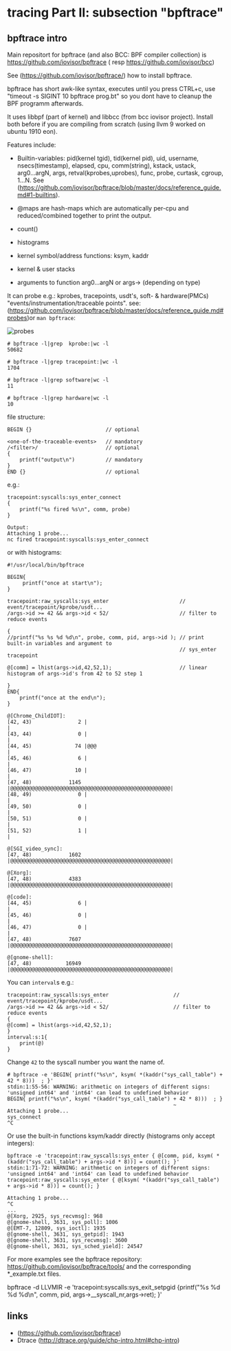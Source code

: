 tracing Part II: subsection "bpftrace"
================================================================================
## bpftrace intro

Main repositort for bpftrace (and also BCC: BPF compiler collection) is https://github.com/iovisor/bpftrace ( resp https://github.com/iovisor/bcc)

See (https://github.com/iovisor/bpftrace/) how to install bpftrace.

bpftrace has short awk-like syntax, executes until you press CTRL+c, use "timeout -s SIGINT 10 bpftrace prog.bt"
so you dont have to cleanup the BPF programm afterwards. 

It uses libbpf (part of kernel) and libbcc (from bcc iovisor project). Install both before if you are compiling from scratch (using llvm 9 worked on ubuntu 1910 eon).

Features include:

* Builtin-variables: pid(kernel tgid), tid(kernel pid), uid, username, nsecs(timestamp), elapsed, cpu, comm(string),
kstack, ustack, arg0...argN, args, retval(kprobes,uprobes), func, probe, curtask, cgroup, $1...$N.
See (https://github.com/iovisor/bpftrace/blob/master/docs/reference_guide.md#1-builtins).

* @maps are hash-maps which are automatically per-cpu and reduced/combined together to print the output.
* count()
* histograms
* kernel symbol/address functions: ksym, kaddr
* kernel & user stacks
* arguments to function arg0...argN or args-> (depending on type)

It can probe e.g.: kprobes, tracepoints, usdt's, soft- & hardware(PMCs) "events/instrumentation/traceable points". see: (https://github.com/iovisor/bpftrace/blob/master/docs/reference_guide.md#probes)or `man bpftrace`:

![probes](https://raw.githubusercontent.com/iovisor/bpftrace/master/images/bpftrace_probes_2018.png)

```
# bpftrace -l|grep  kprobe:|wc -l
50682

# bpftrace -l|grep tracepoint:|wc -l
1704

# bpftrace -l|grep software|wc -l
11

# bpftrace -l|grep hardware|wc -l
10
```

file structure:

```
BEGIN {}                        // optional

<one-of-the-traceable-events>   // mandatory
/<filter>/                      // optional
{
    printf("output\n")          // mandatory
}
END {}                          // optional
```

e.g.:
```
tracepoint:syscalls:sys_enter_connect
{
    printf("%s fired %s\n", comm, probe)
}
```
```
Output:
Attaching 1 probe...
nc fired tracepoint:syscalls:sys_enter_connect
```


or with histograms:
```
#!/usr/local/bin/bpftrace

BEGIN{
     printf("once at start\n"); 
}

tracepoint:raw_syscalls:sys_enter                       // event/tracepoint/kprobe/usdt...
/args->id >= 42 && args->id < 52/                       // filter to reduce events

{
//printf("%s %s %d %d\n", probe, comm, pid, args->id ); // print built-in variables and argument to
                                                        // sys_enter tracepoint

@[comm] = lhist(args->id,42,52,1);                      // linear histogram of args->id's from 42 to 52 step 1

}
END{ 
    printf("once at the end\n"); 
}

```

```
@[Chrome_ChildIOT]: 
[42, 43)               2 |                                                    |
[43, 44)               0 |                                                    |
[44, 45)              74 |@@@                                                 |
[45, 46)               6 |                                                    |
[46, 47)              10 |                                                    |
[47, 48)            1145 |@@@@@@@@@@@@@@@@@@@@@@@@@@@@@@@@@@@@@@@@@@@@@@@@@@@@|
[48, 49)               0 |                                                    |
[49, 50)               0 |                                                    |
[50, 51)               0 |                                                    |
[51, 52)               1 |                                                    |

@[SGI_video_sync]: 
[47, 48)            1602 |@@@@@@@@@@@@@@@@@@@@@@@@@@@@@@@@@@@@@@@@@@@@@@@@@@@@|

@[Xorg]: 
[47, 48)            4383 |@@@@@@@@@@@@@@@@@@@@@@@@@@@@@@@@@@@@@@@@@@@@@@@@@@@@|

@[code]: 
[44, 45)               6 |                                                    |
[45, 46)               0 |                                                    |
[46, 47)               0 |                                                    |
[47, 48)            7607 |@@@@@@@@@@@@@@@@@@@@@@@@@@@@@@@@@@@@@@@@@@@@@@@@@@@@|

@[gnome-shell]: 
[47, 48)           16949 |@@@@@@@@@@@@@@@@@@@@@@@@@@@@@@@@@@@@@@@@@@@@@@@@@@@@|
```

You can `interval`s e.g.:
```
tracepoint:raw_syscalls:sys_enter                     // event/tracepoint/kprobe/usdt...
/args->id >= 42 && args->id < 52/                     // filter to reduce events
{
@[comm] = lhist(args->id,42,52,1); 
}
interval:s:1{
    print(@)
}
```

Change `42` to the syscall number you want the name of.
```
# bpftrace -e 'BEGIN{ printf("%s\n", ksym( *(kaddr("sys_call_table") + 42 * 8)))  ; }'
stdin:1:55-56: WARNING: arithmetic on integers of different signs: 'unsigned int64' and 'int64' can lead to undefined behavior
BEGIN{ printf("%s\n", ksym( *(kaddr("sys_call_table") + 42 * 8)))  ; }
                                                      ~
Attaching 1 probe...
sys_connect
^C

```

Or use the built-in functions ksym/kaddr directly (histograms only accept integers):


```
bpftrace -e 'tracepoint:raw_syscalls:sys_enter { @[comm, pid, ksym( *(kaddr("sys_call_table") + args->id * 8))] = count(); }'
stdin:1:71-72: WARNING: arithmetic on integers of different signs: 'unsigned int64' and 'int64' can lead to undefined behavior
tracepoint:raw_syscalls:sys_enter { @[ksym( *(kaddr("sys_call_table") + args->id * 8))] = count(); }

Attaching 1 probe...
^C
...
@[Xorg, 2925, sys_recvmsg]: 968
@[gnome-shell, 3631, sys_poll]: 1006
@[EMT-7, 12809, sys_ioctl]: 1935
@[gnome-shell, 3631, sys_getpid]: 1943
@[gnome-shell, 3631, sys_recvmsg]: 3600
@[gnome-shell, 3631, sys_sched_yield]: 24547
```


For more examples see the bpftrace repository: https://github.com/iovisor/bpftrace/tools/ and the corresponding *_example.txt files.



bpftrace -d LLVMIR -e 'tracepoint:syscalls:sys_exit_setpgid {printf("%s %d %d %d\n", comm, pid, args->__syscall_nr,args->ret);  }'




## links

* (https://github.com/iovisor/bpftrace)
* Dtrace (http://dtrace.org/guide/chp-intro.html#chp-intro)
